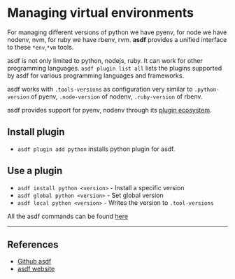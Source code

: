 # Managing virtual environments

For managing different versions of python we have pyenv, for node we have nodenv, nvm, for ruby we have rbenv, rvm. **asdf** provides a unified interface to these `*env`,`*vm` tools.

asdf is not only limited to python, nodejs, ruby. It can work for other programming languages. `asdf plugin list all` lists the plugins supported by asdf for various programming languages and frameworks.

asdf works with `.tools-versions` as configuration very similar to `.python-version` of pyenv, `.node-version` of nodenv, `.ruby-version` of rbenv.

asdf provides support for pyenv, nodenv through its [plugin ecosystem](https://asdf-vm.com/#/core-manage-plugins).

## Install plugin

- `asdf plugin add python` installs python plugin for asdf.

## Use a plugin

- `asdf install python <version>` - Install a specific version
- `asdf global python <version>` - Set global version
- `asdf local python <version>` - Writes the version to `.tool-versions`

All the asdf commands can be found [here](https://asdf-vm.com/#/core-commands)

---

## References

- [Github asdf](https://github.com/asdf-vm/asdf)
- [asdf website](https://asdf-vm.com/)
